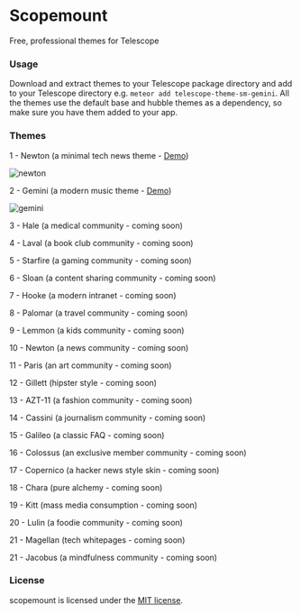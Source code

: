 Scopemount
=========

Free, professional themes for Telescope

### Usage

Download and extract themes to your Telescope package directory and add to your Telescope directory e.g. `meteor add telescope-theme-sm-gemini`. All the themes use the default base and hubble themes as a dependency, so make sure you have them added to your app.

### Themes

1 -  Newton (a minimal tech news theme - [Demo](http://sm-newton.meteor.com/))

![newton](http://i.imgur.com/MTAnmx2.png)

2 - Gemini (a modern music theme - [Demo](http://sm-gemini.meteor.com/))

![gemini](http://i.imgur.com/9G6XYEi.jpg)

3 -  Hale (a medical community - coming soon)

4 -  Laval (a book club community - coming soon)

5 -  Starfire (a gaming community - coming soon)

6 -  Sloan (a content sharing community - coming soon)

7 -  Hooke (a modern intranet - coming soon)

8 -  Palomar (a travel community - coming soon)

9 -  Lemmon (a kids community - coming soon)

10 -  Newton (a news community - coming soon)

11 -  Paris (an art community - coming soon)

12 -  Gillett (hipster style - coming soon)

13 -  AZT-11 (a fashion community - coming soon)

14 -  Cassini (a journalism community - coming soon)

15 -  Galileo (a classic FAQ - coming soon)

16 -  Colossus (an exclusive member community - coming soon)

17 -  Copernico (a hacker news style skin - coming soon)

18 -  Chara (pure alchemy - coming soon)

19 -  Kitt (mass media consumption - coming soon)

20 -  Lulin (a foodie community - coming soon)

21 -  Magellan (tech whitepages - coming soon)

21 -  Jacobus (a mindfulness community - coming soon)

### License

scopemount is licensed under the [MIT license](http://opensource.org/licenses/MIT).
